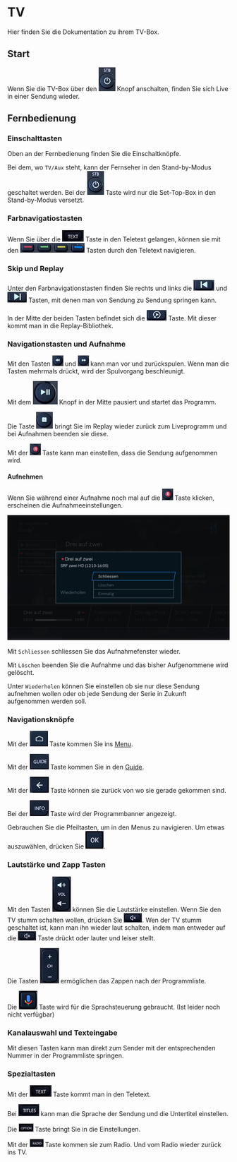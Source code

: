 # TV

Hier finden Sie die Dokumentation zu ihrem TV-Box.

## Start

Wenn Sie die TV-Box über den ![](../img/tv/button_onstn.png) Knopf anschalten, finden Sie sich Live in einer Sendung wieder.

## Fernbedienung

### Einschalttasten

Oben an der Fernbedienung finden Sie die Einschaltknöpfe.

Bei dem, wo `TV/Aux` steht, kann der Fernseher in den Stand-by-Modus geschaltet werden. Bei der ![](../img/tv/button_onstn.png) Taste  wird nur die Set-Top-Box in den Stand-by-Modus versetzt.

### Farbnavigatiostasten

Wenn Sie über die ![](../img/tv/button_text.png) Taste in den Teletext gelangen, können sie mit den ![](../img/tv/button_colorbuttons.png) Tasten durch den Teletext navigieren.

### Skip und Replay

Unter den Farbnavigationstasten finden Sie rechts und links die ![](../img/tv/button_sendback.png) und ![](../img/tv/button_sendfor.png) Tasten, mit denen man von Sendung zu Sendung springen kann.

In der Mitte der beiden Tasten befindet sich die ![](../img/tv/button_sendstart.png) Taste. Mit dieser kommt man in die Replay-Bibliothek.

### Navigationstasten und Aufnahme

Mit den Tasten ![](../img/tv/button_spolfor.png) und ![](../img/tv/button_spolback.png) kann man vor und zurückspulen. Wenn man die Tasten mehrmals drückt, wird der Spulvorgang beschleunigt.

Mit dem ![](../img/tv/button_start.png) Knopf in der Mitte pausiert und startet das Programm.

Die Taste ![](../img/tv/button_stop.png) bringt Sie im Replay wieder zurück zum Liveprogramm und bei Aufnahmen beenden sie diese.

Mit der ![](../img/tv/button_record.png) Taste kann man einstellen, dass die Sendung aufgenommen wird.

#### Aufnehmen

Wenn Sie während einer Aufnahme noch mal auf die ![](../img/tv/button_record.png) Taste klicken, erscheinen die Aufnahmeeinstellungen.

![](../img/tv/info_aufnehmen_schliessen.jpg)

Mit `Schliessen` schliessen Sie das Aufnahmefenster wieder.

Mit `Löschen` beenden Sie die Aufnahme und das bisher Aufgenommene wird gelöscht.

Unter `Wiederholen` können Sie einstellen ob sie nur diese Sendung aufnehmen wollen oder ob jede Sendung der Serie in Zukunft aufgenommen werden soll.

### Navigationsknöpfe

Mit der ![](../img/tv/button_home.png) Taste kommen Sie ins [Menu](./programm).

Mit der ![](../img/tv/button_guide.png) Taste kommen Sie in den [Guide](./programm/#guide_1).

Mit der ![](../img/tv/button_back.png) Taste können sie zurück von wo sie gerade gekommen sind.

Bei der ![](../img/tv/button_info.png) Taste wird der Programmbanner angezeigt.

Gebrauchen Sie die Pfeiltasten, um in den Menus zu navigieren. Um etwas auszuwählen, drücken Sie ![](../img/tv/button_ok.png).

### Lautstärke und Zapp Tasten

Mit den Tasten ![](../img/tv/button_vol.png) können Sie die Lautstärke einstellen. Wenn Sie den TV stumm schalten wollen, drücken Sie ![](../img/tv/button_mute.png). Wen der TV stumm geschaltet ist, kann man ihn wieder laut schalten, indem man entweder auf die ![](../img/tv/button_mute.png) Taste drückt oder lauter und leiser stellt.

Die Tasten ![](../img/tv/button_ch.png) ermöglichen das Zappen nach der Programmliste.

Die ![](../img/tv/button_spr.png) Taste wird für die Sprachsteuerung gebraucht. (Ist leider noch nicht verfügbar) 

### Kanalauswahl und Texteingabe

Mit diesen Tasten kann man direkt zum Sender mit der entsprechenden Nummer in der Programmliste springen.

### Spezialtasten

Mit der ![](../img/tv/button_text.png) Taste kommt man in den Teletext.

Bei ![](../img/tv/button_titles.png) kann man die Sprache der Sendung und die Untertitel einstellen.

Die ![](../img/tv/button_option.png) Taste bringt Sie in die Einstellungen.

Mit der ![](../img/tv/button_radio.png) Taste kommen sie zum Radio. Und vom Radio wieder zurück ins TV.